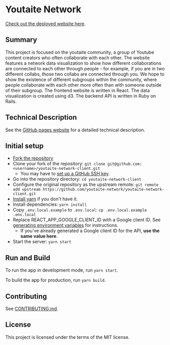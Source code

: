 # Youtaite Network

[Check out the deployed website here](https://youtaite-network.netlify.app).

## Summary

This project is focused on the youtaite community, a group of Youtube content creators who often collaborate with each other. The website features a network data visualization to show how different collaborations are connected to each other through people - for example, if you are in two different collabs, those two collabs are connected through you. We hope to show the existence of different subgroups within the community, where people collaborate with each other more often than with someone outside of their subgroup. The frontend website is written in React. The data visualization is created using d3. The backend API is written in Ruby on Rails.

## Technical Description

See the [GitHub pages website](https://youtaite-network.github.io/youtaite-network-client) for a detailed technical description.

## Initial setup

- [Fork the repository](https://docs.github.com/en/get-started/quickstart/fork-a-repo)
- Clone your fork of the repository: `git clone git@github.com:<username>/youtaite-network-client.git`
  - You may have to [set up a GitHub SSH key](https://docs.github.com/en/authentication/connecting-to-github-with-ssh).
- Go into the repository directory: `cd youtaite-network-client`
- Configure the original repository as the upstream remote: `git remote add upstream https://github.com/youtaite-network/youtaite-network-client.git`
- [Install yarn](https://classic.yarnpkg.com/en/docs/install) if you don't have it.
- Install dependencies: `yarn install`
- Copy `.env.local.example` to `.env.local`: `cp .env.local.example .env.local`
- Replace REACT_APP_GOOGLE_CLIENT_ID with a Google client ID. See [generating environment variables](https://github.com/youtaite-network/youtaite-network-api/blob/main/generating_environment_variables.md) for instructions.
  - If you've already generated a Google client ID for the API, **use the same value here**.
- Start the server: `yarn start`

## Run and Build

To run the app in development mode, run `yarn start`.

To build the app for production, run `yarn build`.

## Contributing

See [CONTRIBUTING.md](CONTRIBUTING.md).

## License
This project is licensed under the terms of the MIT license.
